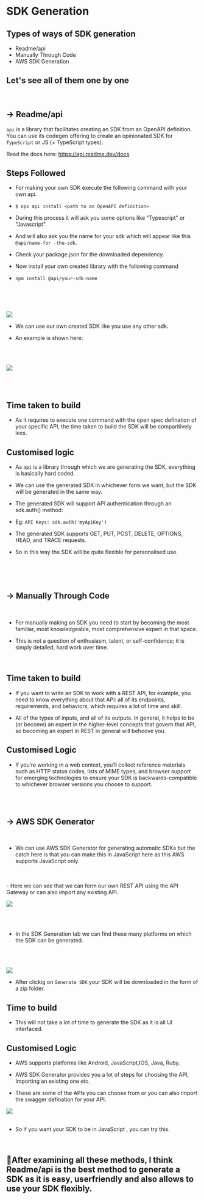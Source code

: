 #  **SDK Generation**

## Types of ways of SDK generation
- Readme/api
- Manually Through Code
- AWS SDK Generation


## Let's see all of them one by one
<br>

## -> **Readme/api**

`api` is a library that facilitates creating an SDK from an OpenAPI definition. You can use its codegen offering to create an opinionated SDK for `TypeScript` or JS (+ TypeScript types).

Read the docs here: https://api.readme.dev/docs

## Steps Followed

- For making your own SDK execute the following command with your own api.

- ```$ npx api install <path to an OpenAPI definition>```

- During this process it will ask you some options like "Typescript" or "Javascript".

- And will also ask you the name for your sdk which will appear like this `@api/name-for -the-sdk`.

- Check your package.json for the downloaded dependency.

- Now install your own created library with the following command

- `npm install @api/your-sdk-name`
<br>
<br>
<br>

![](images\ss.png)

- We can use our own created SDK like you use any other sdk.

- An example is shown here:
<br>
<br>


![](images\ss2.png)

<br>
<br>

## Time taken to build

- As it requires to execute one command with the open spec defination of your specific API, the time taken to build the SDK will be comparitively less.


## Customised logic

- As `api` is a library through which we are generating the SDK, everything is basically hard coded.

- We can use the generated SDK in whichever form we want, but the SDK will be generated in the same way.

- The generated SDK will support API authentication through an sdk.auth() method:

- Eg:  `API Keys: sdk.auth('myApiKey')`

- The generated SDK supports GET, PUT, POST, DELETE, OPTIONS, HEAD, and TRACE requests.

- So in this way the SDK will be quite flexible for personalised use.
<br>
<br>
<br>

## -> **Manually Through Code**
<br>

- For manually making an SDK you need to start by becoming the most familiar, most knowledgeable, most comprehensive expert in that space.

- This is not a question of enthusiasm, talent, or self-confidence; it is simply detailed, hard work over time.
<br>

## Time taken to build

- If you want to write an SDK to work with a REST API, for example, you need to know everything about that API: all of its endpoints, requirements, and behaviors, which requires a lot of time and skill.

- All of the types of inputs, and all of its outputs. In general, it helps to be (or become) an expert in the higher-level concepts that govern that API, so becoming an expert in REST in general will behoove you.

## Customised Logic


- If you’re working in a web context, you’ll collect reference materials such as HTTP status codes, lists of MIME types, and browser support for emerging technologies to ensure your SDK is backwards-compatible to whichever browser versions you choose to support.

<br>
<br>

## -> **AWS SDK Generator**
<br>

- We can use AWS SDK Generator for generating automatic SDKs but the catch here is that you can make this in JavaScript here as this AWS supports JavaScript only.
<br>
<br>
 - Here we can see that we can form our own REST API using the API Gateway or can also import any existing API.

<br>

 ![](images\s3.png)

<br>
<br>

 - In the SDK Generation tab we can find these many platforms on which the SDK can be generated.
 <br>
<br>

![](images\s4.png)

- After clickig on `Generate SDK` your SDK will be downloaded in the form of a zip folder.


## Time to build

- This will not take a lot of time to generate the SDK as it is all UI interfaced.

## Customised Logic

- AWS supports platforms like Android, JavaScript,IOS, Java, Ruby.

- AWS SDK Generator provides you a lot of steps for choosing the API, Importing an existing one etc.

- These are some of the APIs you can choose from or you can also import the swagger defination for your API.


![](images\s5.png)
<br>
<br>
- So if you want your SDK to be in JavaScript , you can try this.

<br>

## **🚀After examining all these methods, I think Readme/api is the best method to generate a SDK as it is easy, userfriendly and also allows to use your SDK flexibly.**


